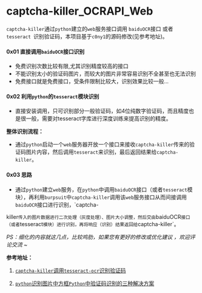 # captcha-killer_OCRAPI_Web

 `captcha-killer`通过`python`建立的`web`服务接口调用 `baiduOCR`接口 或者`tesseract `识别验证码，本项目基于`c0ny1`的源码修改(见参考地址)。

#### 0x01 直接调用`baiduOCR`接口识别

* 免费识别次数比较有限,尤其识别精度较高的接口
* 不能识别太小的验证码图片，而较大的图片非常容易识别不全甚至也无法识别
* 免费接口就是免费接口，受条件限制比较大，识别效果比较一般...

#### 0x02 利用`python`的`tesseract`模块识别

* 直接安装调用，只可识别部分一般验证码，如4位纯数字验证码，而且精度也是很一般，需要对tesseract字库进行深度训练来提高识别的精度。

**整体识别流程：**

* 通过`python`启动一个`web`服务器开放一个接口来接收`captcha-killer`传来的验证码图片内容，然后调用`tesseract`来识别，最后返回结果给`captcha-killer`。

#### 0x03  思路

* 通过`python`建立`web`服务，在`python`中调用`baiduOCR`接口（或者`tesseract`模块），再利用`burpsuit`中`captcha-killer`调用该`web`服务接口从而间接调用`baiduOCR`接口进行识别，`captcha-

killer`传入的图片数据进行二次处理（灰度处理）、图片大小调整，然后交由`baiduOCR`接口（或者`tesseract`模块）进行识别，再将响应（识别）结果返回给`captcha-killer`。


*PS：细化的内容就这几点，比较鸡肋，如果您有更好的修改或优化建议 ，欢迎评论交流 ~*


**参考地址：**

1. [`captcha-killer`调用`tesseract-ocr`识别验证码](https://github.com/c0ny1/captcha-killer/tree/master/doc/case01)

2. [`python`识别图片中方框`Python`中验证码识别的三种解决方案](https://blog.csdn.net/weixin_34959771/article/details/112337901)



